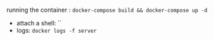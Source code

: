 running the container : `docker-compose build && docker-compose up -d`
- attach a shell: ``
- logs: `docker logs -f server`